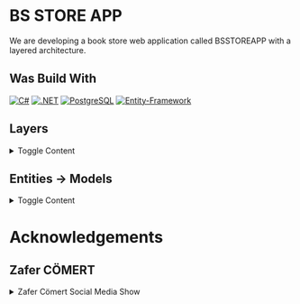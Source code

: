 # BS STORE APP
We are developing a book store web application called BSSTOREAPP with a layered architecture.

## Was Build With
[![C#](https://img.shields.io/badge/Csharp-563D7C?style=for-the-badge&logo=Csharp&logoColor=white)](https://learn.microsoft.com/en-us/dotnet/csharp/)
[![.NET](https://img.shields.io/badge/ASP.NET-0090d6?style=for-the-badge&logo=.net&logoColor=white)](https://learn.microsoft.com/en-us/aspnet/core/)
[![PostgreSQL](https://img.shields.io/badge/PostgreSQL-4169E1?style=for-the-badge&logo=PostgreSQL&logoColor=white)](https://www.postgresql.org/)
[![Entity-Framework](https://img.shields.io/badge/EntityFramework-512bd4?style=for-the-badge&logo=nuget&logoColor=white)](https://docs.microsoft.com/tr-tr/ef/)    

## Layers
<details>
    <summary>Toggle Content</summary>

### Entities
<a href="https://github.com/ayhan-karaman/BsStoreApp/tree/master/Entities">Entities Layer</a> It is the layer where the models folder is located, in the model folder we have our asset classes and design them.

### Repositories
<a href="https://github.com/ayhan-karaman/BsStoreApp/tree/master/Repositories">Repositories Layer</a> It contains classes that contain interfaces that enable communication with the database and their concrete structures.

### Services
<a href="https://github.com/ayhan-karaman/BsStoreApp/tree/master/Services">Services Layer</a> It contains interfaces for reading and writing our data according to certain rules, and classes that handle concrete structures of these interfaces.

### Presentation
<a href="https://github.com/ayhan-karaman/BsStoreApp/tree/master/Presentation">Presentation Layer</a> 
        It is the layer that hosts controller classes that handle http requests.

###  WebApiUI
<a href="https://github.com/ayhan-karaman/BsStoreApp/tree/master/WebApiUI">WebApiUI Layer</a> It is the layer where we have opened the presentation layer to the internet.

</details>

## Entities -> Models
 <details> 
   <summary> Toggle Content </summary>
    
    ### Book

    | Name  | Data Type    | Allow Nulls | Default |
    | :---- | :----------- | :---------- | :------ |
    | Id    | int          | False       |         |
    | Title | text         | False       |         |
    | Price | numeric      | False       |         |
    

 </details>



 # Acknowledgements
  ## Zafer CÖMERT

<details> 
        <summary> Zafer Cömert Social Media Show </summary>

[![GitHub](https://img.shields.io/badge/GitHub-181717?style=for-the-badge&logo=github&logoColor=white)](https://www.linkedin.com/in/zafer-cömert-51000367)
[![Linkedin](https://img.shields.io/badge/LinkedIn-0A66C2?style=for-the-badge&logo=linkedin&logoColor=white)](https://www.linkedin.com/in/zafer-cömert-51000367)
[![YouTube](https://img.shields.io/badge/YouTube-FF0000?style=for-the-badge&logo=youtube&logoColor=white)](https://www.youtube.com/@virtual.campus)
[![WebSite](https://img.shields.io/badge/Zafer_CÖMERT-0078D7?style=for-the-badge&logo=microsoftedge&logoColor=white)](http://www.zafercomert.com/)

</details> 
   